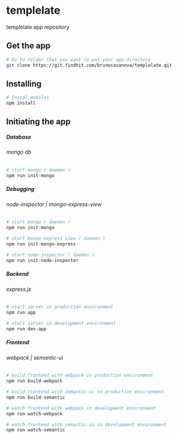 templelate
================

templelate app repository

## Get the app
```bash
# Go to folder that you want to put your app directory
git clone https://git.findhit.com/brunocasanova/templelate.git
```

## Installing

```bash
# Instal modules
npm install
```

## Initiating the app

##### Database
###### mongo db

```bash
# start mongo ( daemon )
npm run init-mongo
```

##### Debugging
###### node-inspector | mongo-express-view

```bash
# start mongo ( daemon )
npm run init-mongo

# start mongo express view ( daemon )
npm run init-mongo-express

# start node-inspector ( daemon )
npm run init-node-inspector
```

##### Backend
###### express.js

```bash
# start server in production environment
npm run app

# start server in development environment
npm run dev-app
```

##### Frontend
###### webpack | semantic-ui

```bash
# build frontend with webpack in production environment
npm run build-webpack

# build frontend with semantic-ui in production environment
npm run build-semantic

# watch frontend with webpack in development environment
npm run watch-webpack

# watch frontend with semantic-ui in development environment
npm run watch-semantic
```